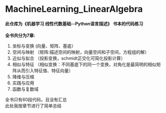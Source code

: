 # MachineLearning_LinearAlgebra
#### 此仓库为《机器学习 线性代数基础--Python语言描述》 书本的代码练习  
**全书共分为7章:**  
  
1. 坐标与变换    (向量、矩阵、基底）
2. 空间与映射   （矩阵:描述空间的映射，向量空间和子空间，方程组的解）
3. 近似与拟合   （投影变换，schmidt正交化可简化投影计算）
4. 相似与特征   （相似变换：不同基底下的同一个变换，对角化是最简明的相似矩阵从而引入特征值、特征向量）
5. 降维与压缩  
6. 实践与应用  
7. 函数与复数域 

全书只有60段代码，且没有汇总  
此处我按章节进行了简单总结
